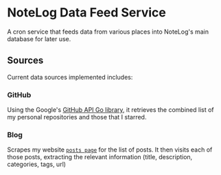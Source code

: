 # NoteLog Data Feed Service

A cron service that feeds data from various places into NoteLog's main database for later use.

## Sources

Current data sources implemented includes:

### GitHub

Using the Google's [GitHub API Go library](https://github.com/google/go-github), it retrieves the combined list of my personal repositories and those that I starred.

### Blog

Scrapes my website [`posts page`](https://tansawit.me/posts) for the list of posts. It then visits each of those posts, extracting the relevant information (title, description, categories, tags, url)

